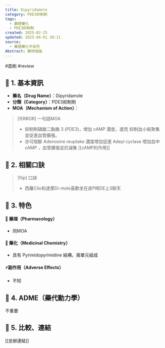 ```yaml
---
title: Dipyridamole
category: PDE3抑制劑
tags:
  - 藥理藥化
  - PDE3抑制劑
created: 2025-02-25
updated: 2025-04-01 20:11
source:
  - 藥理藥化平安符
Abstract: 藥物個論
---
```

#首刷 #review 
## 🔹 1. 基本資訊
- **藥名（Drug Name）**：Dipyridamole
- **分類（Category）**：PDE3抑制劑
- **MOA（Mechanism of Action）**：
> [!ERROR] 一句話MOA
> - 抑制制磷酸二酯酶 3 (PDE3)，增加 cAMP 濃度，進而 抑制血小板聚集並促進血管擴張。
> - 亦可阻斷 Adenosine reuptake 濃度增加促進 Adeyl cyclase 增加血中 cAMP ，血管擴張並抗凝集
[[cAMP的作用]]
## 🔹 2. 相關口訣
> [!tip] 口訣
> - 西羅Cilo和達摩Di-mole喜歡坐在皮P椅DE上3聊天

## 🔹 3. 特色
#### 🧪 藥理（Pharmacology）

- 同MOA

#### 🧬 藥化（Medicinal Chemistry）

- 具有 Pyrimidopyrimidine 結構，兩單元組成

#### ⚡副作用（Adverse Effects）
- 不知


## 🔹 4. ADME（藥代動力學）
 不重要
## 🔹 5. 比較、連結

[[怠辦連結]]
